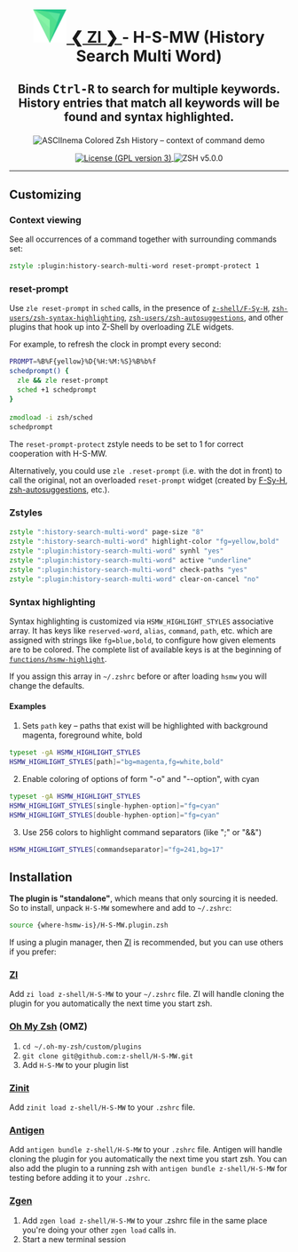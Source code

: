 <h1 align="center"><p>
  <a href="https://github.com/z-shell/zi" target="_blank">
    <img src="https://github.com/z-shell/zi/raw/main/docs/images/logo.svg" alt="ZI logo" width="60px" height="60px" />
    ❮ ZI ❯
  </a> - H-S-MW (History Search Multi Word)
</p></h1>
<h2 align="center"><p>
  Binds <kbd>Ctrl-R</kbd> to search for multiple keywords.<br/>
  History entries that match all keywords will be found and syntax highlighted.
</p></h2>
</p></h3>
<p align="center"><img src="https://user-images.githubusercontent.com/59910950/182902165-a2e82ec4-c4e8-49a7-a83f-036e0a698655.gif" alt="ASCIInema Colored Zsh History – context of command demo" /></p>
<p align="center"><a href="../LICENSE" target="_blank">
  <img align="center" src="https://img.shields.io/badge/license-GNU%20GPL%20version%203-blue.svg?style=flat-square" alt="License (GPL version 3)">
</a>
<img align="center" src="https://img.shields.io/badge/zsh-v5.0.0-orange.svg?style=flat-square" alt="ZSH v5.0.0"></p><hr />

## Customizing

### Context viewing

See all occurrences of a command together with surrounding commands set:

```zsh
zstyle :plugin:history-search-multi-word reset-prompt-protect 1
```

### reset-prompt

Use `zle reset-prompt` in `sched` calls, in the presence of [`z-shell/F-Sy-H`](https://github.com/z-shell/F-Sy-H), [`zsh-users/zsh-syntax-highlighting`](https://github.com/zsh-users/zsh-syntax-highlighting), [`zsh-users/zsh-autosuggestions`](https://github.com/zsh-users/zsh-autosuggestions), and other plugins that hook up into Z-Shell by overloading ZLE widgets.

For example, to refresh the clock in prompt every second:

```zsh
PROMPT=%B%F{yellow}%D{%H:%M:%S}%B%b%f
schedprompt() {
  zle && zle reset-prompt
  sched +1 schedprompt
}

zmodload -i zsh/sched
schedprompt
```

The `reset-prompt-protect` zstyle needs to be set to 1 for correct cooperation with H-S-MW.

Alternatively, you could use `zle .reset-prompt` (i.e. with the dot in front) to call the original, not an overloaded `reset-prompt` widget (created by [F-Sy-H](https://github.com/z-shell/F-Sy-H), [zsh-autosuggestions](https://github.com/zsh-users/zsh-autosuggestions), etc.).

### Zstyles

```zsh
zstyle ":history-search-multi-word" page-size "8"                      # Number of entries to show (default is $LINES/3)
zstyle ":history-search-multi-word" highlight-color "fg=yellow,bold"   # Color in which to highlight matched, searched text (default bg=17 on 256-color terminals)
zstyle ":plugin:history-search-multi-word" synhl "yes"                 # Whether to perform syntax highlighting (default true)
zstyle ":plugin:history-search-multi-word" active "underline"          # Effect on active history entry. Try: standout, bold, bg=blue (default underline)
zstyle ":plugin:history-search-multi-word" check-paths "yes"           # Whether to check paths for existence and mark with magenta (default true)
zstyle ":plugin:history-search-multi-word" clear-on-cancel "no"        # Whether pressing Ctrl-C or ESC should clear entered query
```

### Syntax highlighting

Syntax highlighting is customized via `HSMW_HIGHLIGHT_STYLES` associative array. It has keys like `reserved-word`, `alias`, `command`, `path`, etc. which are assigned with strings like `fg=blue,bold`, to configure how given elements are to be colored. The complete list of available keys is at the beginning of [`functions/hsmw-highlight`](/functions/hsmw-highlight#L36-L65).

If you assign this array in `~/.zshrc` before or after loading `hsmw` you will change the defaults.

#### Examples

1. Sets `path` key – paths that exist will be highlighted with background magenta, foreground white, bold

```zsh
typeset -gA HSMW_HIGHLIGHT_STYLES
HSMW_HIGHLIGHT_STYLES[path]="bg=magenta,fg=white,bold"
```

2. Enable coloring of options of form "-o" and "--option", with cyan

```zsh
typeset -gA HSMW_HIGHLIGHT_STYLES
HSMW_HIGHLIGHT_STYLES[single-hyphen-option]="fg=cyan"
HSMW_HIGHLIGHT_STYLES[double-hyphen-option]="fg=cyan"
```

3. Use 256 colors to highlight command separators (like ";" or "&&")

```zsh
HSMW_HIGHLIGHT_STYLES[commandseparator]="fg=241,bg=17"
```

## Installation

**The plugin is "standalone"**, which means that only sourcing it is needed. So to install, unpack `H-S-MW` somewhere and add to `~/.zshrc`:

```zsh
source {where-hsmw-is}/H-S-MW.plugin.zsh
```

If using a plugin manager, then [ZI](https://github.com/z-shell/zi) is recommended, but you can use others if you prefer:

### [ZI](https://github.com/z-shell/zi)

Add `zi load z-shell/H-S-MW` to your `~/.zshrc` file. ZI will handle cloning the plugin for you automatically the next time you start zsh.

### [Oh My Zsh](https://github.com/robbyrussell/oh-my-zsh) (OMZ)

1. `cd ~/.oh-my-zsh/custom/plugins`
2. `git clone git@github.com:z-shell/H-S-MW.git`
3. Add `H-S-MW` to your plugin list

### [Zinit](https://github.com/zdharma-continuum/zinit)

Add `zinit load z-shell/H-S-MW` to your `.zshrc` file.

### [Antigen](https://github.com/zsh-users/antigen)

Add `antigen bundle z-shell/H-S-MW` to your `.zshrc` file. Antigen will handle cloning the plugin for you automatically the next time you start zsh. You can also add the plugin to a running zsh with `antigen bundle z-shell/H-S-MW` for testing before adding it to your `.zshrc`.

### [Zgen](https://github.com/tarjoilija/zgen)

1. Add `zgen load z-shell/H-S-MW` to your .zshrc file in the same place you're doing your other `zgen load` calls in.
2. Start a new terminal session
